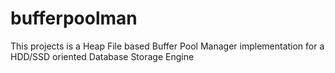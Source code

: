 # bufferpoolman
This projects is a Heap File based Buffer Pool Manager implementation for a HDD/SSD oriented Database Storage Engine
